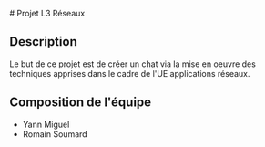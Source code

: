 # Projet L3 Réseaux

## Description

Le but de ce projet est de créer un chat via la mise en oeuvre des techniques apprises 
dans le cadre de l'UE applications réseaux.

## Composition de l'équipe

- Yann Miguel
- Romain Soumard
